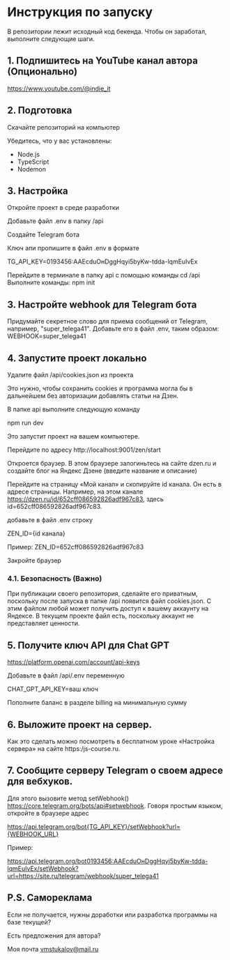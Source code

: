 # Инструкция по запуску

В репозитории лежит исходный код бекенда. Чтобы он заработал, выполните следующие шаги.

## 1. Подпишитесь на YouTube канал автора (Опционально)

https://www.youtube.com/@indie_it

## 2. Подготовка

Скачайте репозиторий на компьютер

Убедитесь, что у вас установлены:
- Node.js
- TypeScript
- Nodemon

## 3. Настройка

Откройте проект в среде разработки

Добавьте файл .env в папку /api

Создайте Telegram бота

Ключ апи пропишите в файл .env в формате

TG_API_KEY=0193456:AAEсduOнDggHqyi5byKw-tdda-lqmEuIvEx

Перейдите в терминале в папку api с помощью команды 
cd /api
Выполните команды:
npm init

## 3. Настройте webhook для Telegram бота

Придумайте секретное слово для приема сообщений от Telegram, например, "super_telega41". Добавьте его в файл .env, таким образом:
WEBHOOK=super_telega41

## 4. Запустите проект локально

Удалите файл /api/cookies.json из проекта

Это нужно, чтобы сохранить cookies и программа могла бы в дальнейшем без авторизации добавлять статьи на Дзен.

В папке api выполните следующую команду 

npm run dev

Это запустит проект на вашем компьютере.

Перейдите по адресу http://localhost:9001/zen/start

Откроется браузер. В этом браузере залогиньтесь на сайте dzen.ru и создайте блог на Яндекс Дзене (введите название и описание)

Перейдите на страницу «Мой канал» и скопируйте id канала. Он есть в адресе страницы. Например, на этом канале https://dzen.ru/id/652cff086592826adf967c83, здесь id=652cff086592826adf967c83.

добавьте в файл .env строку

ZEN_ID={id канала}

Пример:
ZEN_ID=652cff086592826adf967c83

Закройте браузер

### 4.1. Безопасность (Важно)

При публикации своего репозитория, сделайте его приватным, поскольку после запуска в папке /api появится файл cookies.json. С этим файлом любой может получить доступ к вашему аккаунту на Яндексе. В текущем проекте файл есть, поскольку аккаунт не представляет ценности.  

## 5. Получите ключ API для Chat GPT

https://platform.openai.com/account/api-keys 

Добавьте в файл /api/.env переменную

CHAT_GPT_API_KEY=ваш ключ

Пополните баланс в разделе billing на минимальную сумму

## 6. Выложите проект на сервер.

Как это сделать можно посмотреть в бесплатном уроке «Настройка сервера» на сайте https:/js-course.ru.

## 7. Сообщите серверу Telegram о своем адресе для вебхуков.

Для этого вызовите метод setWebhook() https://core.telegram.org/bots/api#setwebhook. Говоря простым языком, откройте в браузере адрес 

https://api.telegram.org/bot{TG_API_KEY}/setWebhook?url={WEBHOOK_URL}

Пример:

https://api.telegram.org/bot0193456:AAEсduOнDggHqyi5byKw-tdda-lqmEuIvEx/setWebhook?url=https://site.ru/telegram/webhook/super_telega41

## P.S. Самореклама 

Если не получается, нужны доработки или разработка программы на базе текущей?

Есть предложения для автора?

Моя почта vmstukalov@mail.ru
